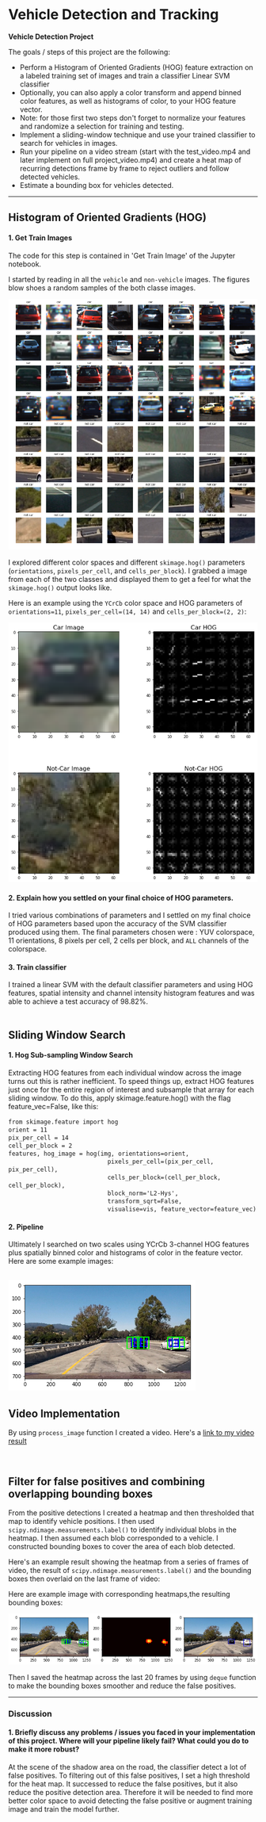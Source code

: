 
# Vehicle Detection and Tracking

**Vehicle Detection Project**

The goals / steps of this project are the following:

* Perform a Histogram of Oriented Gradients (HOG) feature extraction on a labeled training set of images and train a classifier Linear SVM classifier
* Optionally, you can also apply a color transform and append binned color features, as well as histograms of color, to your HOG feature vector. 
* Note: for those first two steps don't forget to normalize your features and randomize a selection for training and testing.
* Implement a sliding-window technique and use your trained classifier to search for vehicles in images.
* Run your pipeline on a video stream (start with the test_video.mp4 and later implement on full project_video.mp4) and create a heat map of recurring detections frame by frame to reject outliers and follow detected vehicles.
* Estimate a bounding box for vehicles detected.

[//]: # (Image References)
[image1]: ./output_images/test_images.png
[image2]: ./output_images/hog_image_example.png
[image3]: ./examples/sliding_windows.jpg
[image4]: ./output_images/find_car_image.png
[image5]: ./output_images/pipeline_images.png
[image6]: ./examples/labels_map.png
[image7]: ./examples/output_bboxes.png

---


## Histogram of Oriented Gradients (HOG)

#### 1. Get Train Images

The code for this step is contained in 'Get Train Image' of the Jupyter notebook.

I started by reading in all the `vehicle` and `non-vehicle` images.  The figures blow shoes a random samples of the both classe images.

![alt text][image1]

I explored different color spaces and different `skimage.hog()` parameters (`orientations`, `pixels_per_cell`, and `cells_per_block`).  I grabbed a image from each of the two classes and displayed them to get a feel for what the `skimage.hog()` output looks like.

Here is an example using the `YCrCb` color space and HOG parameters of `orientations=11`, `pixels_per_cell=(14, 14)` and `cells_per_block=(2, 2)`:


![alt text][image2]

#### 2. Explain how you settled on your final choice of HOG parameters.

I tried various combinations of parameters and I settled on my final choice of HOG parameters based upon the accuracy of the SVM classifier produced using them. The final parameters chosen were : YUV colorspace, 11 orientations, 8 pixels per cell, 2 cells per block, and `ALL` channels of the colorspace. 

#### 3. Train classifier

I trained a linear SVM with the default classifier parameters and using HOG features, spatial intensity and channel intensity histogram features and was able to achieve a test accuracy of 98.82%.
<br />
<br />

## Sliding Window Search

#### 1. Hog Sub-sampling Window Search

Extracting HOG features from each individual window across the image turns out this is rather inefficient. To speed things up, extract HOG features just once for the entire region of interest and subsample that array for each sliding window. To do this, apply skimage.feature.hog() with the flag feature_vec=False, like this:  
  
```
from skimage.feature import hog  
orient = 11 
pix_per_cell = 14
cell_per_block = 2  
features, hog_image = hog(img, orientations=orient,
                            pixels_per_cell=(pix_per_cell, pix_per_cell),
                            cells_per_block=(cell_per_block, cell_per_block),
                            block_norm='L2-Hys',
                            transform_sqrt=False,
                            visualise=vis, feature_vector=feature_vec)
```  


#### 2. Pipeline

Ultimately I searched on two scales using YCrCb 3-channel HOG features plus spatially binned color and histograms of color in the feature vector. Here are some example images:

![alt text][image4]
---

## Video Implementation

By using `process_image` function I created a video.
Here's a [link to my video result](https://youtu.be/sfdABTbb2hE)

  
<br />
      

## Filter for false positives and combining overlapping bounding boxes

From the positive detections I created a heatmap and then thresholded that map to identify vehicle positions.  I then used `scipy.ndimage.measurements.label()` to identify individual blobs in the heatmap.  I then assumed each blob corresponded to a vehicle.  I constructed bounding boxes to cover the area of each blob detected.  

Here's an example result showing the heatmap from a series of frames of video, the result of `scipy.ndimage.measurements.label()` and the bounding boxes then overlaid on the last frame of video:

Here are example image with corresponding heatmaps,the resulting bounding boxes:

![alt text][image5]  
 
 
 
 Then I saved the heatmap across the last 20 frames by using  `deque` function to make the bounding boxes smoother and reduce the false positives. 


---

### Discussion

#### 1. Briefly discuss any problems / issues you faced in your implementation of this project.  Where will your pipeline likely fail?  What could you do to make it more robust?

At the scene of the shadow area on the road, the classifier detect a lot of false positives. To filtering out of this false positives, I set a high threshold for the heat map. It successed to reduce the false positives, but it also reduce the positive detection area. Therefore it will be needed to find more better color space to avoid detecting the false positive or augment training image and train the model further.

